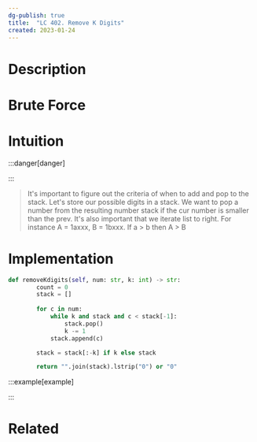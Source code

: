 ```yaml
---
dg-publish: true
title:  "LC 402. Remove K Digits"
created: 2023-01-24
---
```



# Description

# Brute Force
# Intuition

:::danger[danger] 


:::
>It's important to figure out the criteria of when to add and pop to the stack. Let's store our possible digits in a stack.
>We want to pop a number from the resulting number stack if the cur number is smaller than the prev.
>It's also important that we iterate list to right.
>For instance A = 1axxx, B = 1bxxx. If a > b then A > B

# Implementation
```python
def removeKdigits(self, num: str, k: int) -> str:
        count = 0
        stack = []
        
        for c in num:
            while k and stack and c < stack[-1]:
                stack.pop()
                k -= 1
            stack.append(c)

        stack = stack[:-k] if k else stack

        return "".join(stack).lstrip("0") or "0"
```

:::example[example] 


:::


# Related

